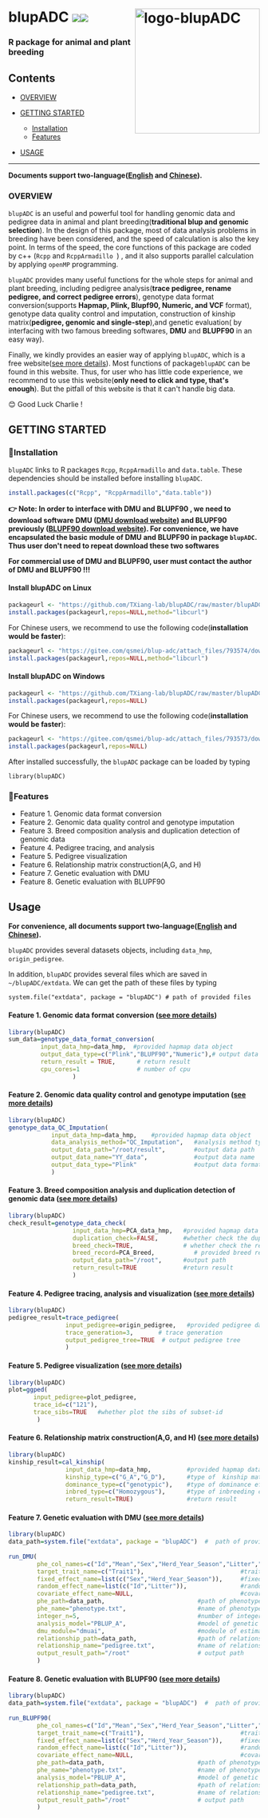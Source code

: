 # blupADC <img src="https://img.shields.io/badge/Issues-%2B-brightgreen.svg" /><img src="https://img.shields.io/badge/license-GPL3.0-blue.svg" /> <img src="https://qsmei-markdown.oss-cn-shanghai.aliyuncs.com/markdown-img/20210617165506.png" alt="logo-blupADC"  height="250" align="right"/>   
### R package for animal and plant breeding
## Contents

-   [OVERVIEW](#overview)

-   [GETTING STARTED](#getting-started)

    -   [Installation](#installation)
    -   [Features](#features)

-   [USAGE](#usage)

------------------------------------------------------------------------
**Documents support two-language([English](https://qsmei.netlify.app/post/2021-04-21-r-package-rblupadc-overview/overview/) and [Chinese](https://qsmei.netlify.app/zh/post/2021-04-21-r-package-rblupadc-overview/overview/)).** 
### OVERVIEW

`blupADC` is an useful and powerful tool for handling genomic data and pedigree data in animal and plant breeding(**traditional blup and genomic selection**).  In the design of this package, most of data analysis problems in breeding have been considered, and  the speed of calculation is also the key point. In terms of the speed,  the core functions of this package are coded by c++ (`Rcpp` and `RcppArmadillo `) , and it also supports  parallel calculation by applying `openMP` programming.

`blupADC` provides many useful functions for the whole steps for animal and plant breeding, including pedigree analysis(**trace pedigree, rename pedigree, and correct pedigree errors**), genotype data format conversion(supports **Hapmap, Plink, Blupf90, Numeric, and VCF** format), genotype data quality control and imputation, construction of kinship matrix(**pedigree, genomic  and single-step**),and genetic evaluation( by interfacing with two famous breeding softwares, **DMU** and **BLUPF90**  in an easy way). 

Finally, we kindly provides an easier way of applying `blupADC`, which is a free  website([see more details](https://qsmei.netlify.app/post/2021-04-22-blupadc-online-dmu/online_dmu/)).  Most functions of  package`blupADC`  can be found in this website. Thus, for user who has little code experience, we recommend  to use this website(**only need to click and type, that's enough**).  But the pitfall of this website is that it can't handle big data. 

😊 Good Luck Charlie ! 

## GETTING STARTED

### 🙊Installation

`blupADC` links to R packages `Rcpp`, `RcppArmadillo` and `data.table`. These dependencies should be installed before installing `blupADC`. 

```R
install.packages(c("Rcpp", "RcppArmadillo","data.table"))
```
**👉 Note: In order to interface with DMU and BLUPF90 , we need to download software DMU  ([DMU download website](https://dmu.ghpc.au.dk/dmu/))  and BLUPF90 previously ([BLUPF90 download website](http://nce.ads.uga.edu/html/projects/programs/)). For convenience, we have encapsulated  the basic module of DMU and BLUPF90 in package `blupADC`. Thus user don't need to repeat download these two softwares**  

 **For commercial use of DMU and BLUPF90,  user must contact the author of DMU and BLUPF90 !!!** 

#### Install blupADC on Linux 

```R
packageurl <- "https://github.com/TXiang-lab/blupADC/raw/master/blupADC_1.0.2_R_x86_64-pc-linux-gnu.tar.gz"
install.packages(packageurl,repos=NULL,method="libcurl")
```

For Chinese users, we recommend to use the following code(**installation would be  faster**):

```R
packageurl <- "https://gitee.com/qsmei/blup-adc/attach_files/793574/download/blupADC_1.0.2_R_x86_64-pc-linux-gnu.tar.gz"
install.packages(packageurl,repos=NULL,method="libcurl")
```

#### Install blupADC on Windows

```R
packageurl <- "https://github.com/TXiang-lab/blupADC/raw/master/blupADC_1.0.2.zip"
install.packages(packageurl,repos=NULL)
```

For Chinese users, we recommend to use the following code(**installation would be  faster**):

```R
packageurl <- "https://gitee.com/qsmei/blup-adc/attach_files/793573/download/blupADC_1.0.2.zip"
install.packages(packageurl,repos=NULL)
```

After installed successfully, the `blupADC` package can be loaded by typing

``` {.r}
library(blupADC)
```

### 🙊Features

-   Feature 1. Genomic data format conversion
-   Feature 2. Genomic data quality control and genotype imputation
-   Feature 3. Breed composition analysis and duplication detection of genomic data
-   Feature 4. Pedigree tracing, and analysis
-   Feature 5. Pedigree visualization
-   Feature 6. Relationship matrix construction(A,G, and H) 
-   Feature 7. Genetic evaluation with DMU
-   Feature 8. Genetic  evaluation with BLUPF90

## Usage

**For convenience, all documents support two-language([English](https://qsmei.netlify.app/post/2021-04-21-r-package-rblupadc-overview/overview/) and [Chinese](https://qsmei.netlify.app/zh/post/2021-04-21-r-package-rblupadc-overview/overview/)).** 

`blupADC` provides several datasets objects, including `data_hmp`, `origin_pedigree`.

In addition, `blupADC` provides several files which are saved in `~/blupADC/extdata`. We can get the path of these files by typing

``` {.r}
system.file("extdata", package = "blupADC") # path of provided files
```

#### Feature 1. Genomic data format conversion ([see more details](https://qsmei.netlify.app/post/blupadc/))

``` R
library(blupADC)
sum_data=genotype_data_format_conversion(
         input_data_hmp=data_hmp,  #provided hapmap data object 
         output_data_type=c("Plink","BLUPF90","Numeric"),# output data format
         return_result = TRUE,      # return result 
         cpu_cores=1                # number of cpu 
                  )
```

#### Feature 2. Genomic data quality control and genotype imputation ([see more details](https://qsmei.netlify.app/post/feature-2-qc_imputation/qc_imputation/))

``` R
library(blupADC)
genotype_data_QC_Imputation(
            input_data_hmp=data_hmp,    #provided hapmap data object
            data_analysis_method="QC_Imputation",   #analysis method type,QC + imputatoin
            output_data_path="/root/result",        #output data path
            output_data_name="YY_data",             #output data name
            output_data_type="Plink"                #output data format 
            )                       
```

#### Feature 3. Breed composition analysis and duplication detection of genomic data ([see more details](https://qsmei.netlify.app/post/2021-04-17-r-package-blup-adc-overlap-genotype/blupadc/))

``` R
library(blupADC)
check_result=genotype_data_check(
                  input_data_hmp=PCA_data_hmp,   #provided hapmap data object
                  duplication_check=FALSE,       #whether check the duplication of genotype
                  breed_check=TRUE,              # whether check the record of breed
                  breed_record=PCA_Breed,           # provided breed record
                  output_data_path="/root",      #output path
                  return_result=TRUE             #return result 
                  )
```

#### Feature 4. Pedigree tracing, analysis and visualization ([see more details](https://qsmei.netlify.app/post/2021-04-17-r-package-blup-adc-pedigree/pedigree/))

``` R
library(blupADC)
pedigree_result=trace_pedigree(
                input_pedigree=origin_pedigree,   #provided pedigree data object
                trace_generation=3,       # trace generation
                output_pedigree_tree=TRUE  # output pedigree tree
                )  
```

#### Feature 5. Pedigree visualization ([see more details](https://qsmei.netlify.app/post/feature-5-visualize_pedigree/pedigree/))

``` R
library(blupADC)
plot=ggped(
       input_pedigree=plot_pedigree,
       trace_id=c("121"),
       trace_sibs=TRUE   #whether plot the sibs of subset-id  
        ) 
```

#### Feature 6. Relationship matrix construction(A,G, and H)  ([see more details](https://qsmei.netlify.app/post/feature-6-kinship_matrix/relationship_matrix/))

``` R
library(blupADC)
kinship_result=cal_kinship(
                input_data_hmp=data_hmp,          #provided hapmap data object
                kinship_type=c("G_A","G_D"),      #type of  kinship matrix
                dominance_type=c("genotypic"),    #type of dominance effect
                inbred_type=c("Homozygous"),      #type of inbreeding coefficients
                return_result=TRUE)               #return result              
```

#### Feature 7. Genetic evaluation with DMU ([see more details](https://qsmei.netlify.app/post/feature-7-run_dmu/run_dmu/))

``` R
library(blupADC)
data_path=system.file("extdata", package = "blupADC")  #  path of provided files 
  
run_DMU(
        phe_col_names=c("Id","Mean","Sex","Herd_Year_Season","Litter","Trait1","Trait2","Age"), # colnames of phenotype 
        target_trait_name=c("Trait1"),                           #trait name 
        fixed_effect_name=list(c("Sex","Herd_Year_Season")),     #fixed effect name
        random_effect_name=list(c("Id","Litter")),               #random effect name
        covariate_effect_name=NULL,                              #covariate effect name
        phe_path=data_path,                          #path of phenotype file
        phe_name="phenotype.txt",                    #name of phenotype file
        integer_n=5,                                 #number of integer variable 
        analysis_model="PBLUP_A",                    #model of genetic evaluation
        dmu_module="dmuai",                          #modeule of estimating variance components 
        relationship_path=data_path,                 #path of relationship file 
        relationship_name="pedigree.txt",            #name of relationship file 
        output_result_path="/root"                   # output path 
        )
```

#### Feature 8. Genetic evaluation with BLUPF90 ([see more details](https://qsmei.netlify.app/post/feature-8-run_blupf90/blupf90/))

``` R
library(blupADC)
data_path=system.file("extdata", package = "blupADC")  #  path of provided files 
  
run_BLUPF90(
        phe_col_names=c("Id","Mean","Sex","Herd_Year_Season","Litter","Trait1","Trait2","Age"), # colnames of phenotype 
        target_trait_name=c("Trait1"),                           #trait name 
        fixed_effect_name=list(c("Sex","Herd_Year_Season")),     #fixed effect name
        random_effect_name=list(c("Id","Litter")),               #random effect name
        covariate_effect_name=NULL,                              #covariate effect name
        phe_path=data_path,                          #path of phenotype file
        phe_name="phenotype.txt",                    #name of phenotype file
        analysis_model="PBLUP_A",                    #model of genetic evaluation
        relationship_path=data_path,                 #path of relationship file 
        relationship_name="pedigree.txt",            #name of relationship file 
        output_result_path="/root"                   # output path 
        )   
```
